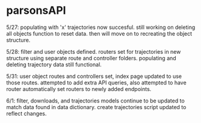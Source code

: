 # parsonsAPI

5/27: populating with 'x' trajectories now succesful. still working on deleting all objects function to reset data. then will move on to recreating the 
object structure.

5/28: filter and user objects defined. routers set for trajectories in new structure using separate route and controller folders. populating and deleting trajectory data still functional. 

5/31: user object routes and controllers set, index page updated to use those routes. attempted to add extra API queries, also attempted to have router automatically set routers to newly added endpoints.

6/1: filter, downloads, and trajectories models continue to be updated to match data found in data dictionary. create trajectories script updated to reflect changes. 
